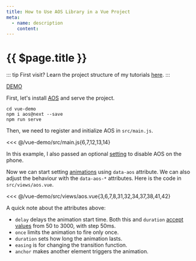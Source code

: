 ```yaml
---
title: How to Use AOS Library in a Vue Project
meta:
  - name: description
    content: 
---
```


# {{ $page.title }}

::: tip First visit?
Learn the project structure of my tutorials [here](./).
:::

[DEMO](https://vuedemo.netlify.com/aos)

First, let's install [AOS](https://github.com/michalsnik/aos) and serve the project.

```bash{2}
cd vue-demo
npm i aos@next --save
npm run serve
```

Then, we need to register and initialize AOS in `src/main.js`.

<<< @/vue-demo/src/main.js{6,7,12,13,14}

In this example, I also passed an optional [setting](https://github.com/michalsnik/aos#1-initialize-aos) to disable AOS on the phone.

Now we can start setting [animations](https://github.com/michalsnik/aos#animations) using `data-aos` attribute. We can also adjust the behaviour with the `data-aos-*` attributes. Here is the code in `src/views/aos.vue`.

<<< @/vue-demo/src/views/aos.vue{3,6,7,8,31,32,34,37,38,41,42}

A quick note about the attributes above:

- `delay` delays the animation start time. Both this and `duration` [accept values](https://github.com/michalsnik/aos#setting-duration-delay) from 50 to 3000, with step 50ms.
- `once` limits the animation to fire only once.
- `duration` sets how long the animation lasts.
- `easing` is for changing the transition function.
- `anchor` makes another element triggers the animation.
